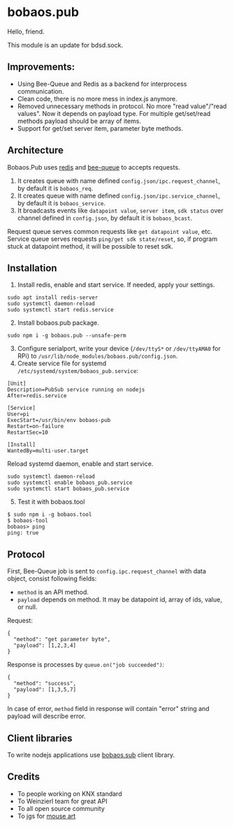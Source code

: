 # bobaos.pub

Hello, friend.

This module is an update for bdsd.sock. 

## Improvements: 

- Using Bee-Queue and Redis as a backend for interprocess communication.
- Clean code, there is no more mess in index.js anymore.
- Removed unnecessary  methods in protocol. 
  No more "read value"/"read values". Now it depends on payload type. 
  For multiple get/set/read methods payload should be array of items.
- Support for get/set server item, parameter byte methods.

## Architecture

Bobaos.Pub uses [redis](https://redis.io/) and [bee-queue](https://www.npmjs.com/package/bee-queue) to accepts requests.

1. It creates queue with name defined `config.json/ipc.request_channel`, by default it is `bobaos_req`.
2. It creates queue with name defined `config.json/ipc.service_channel`, by default it is `bobaos_service`.
3. It broadcasts events like `datapoint value`, `server item`, `sdk status` over channel defined in `config.json`, by default it is `bobaos_bcast`.

Request queue serves common requests like `get datapoint value`, etc.
Service queue serves requests `ping/get sdk state/reset`, so, if program stuck at datapoint method, it will be possible to reset sdk.

## Installation

1. Install redis, enable and start service. If needed, apply your settings.

```text
sudo apt install redis-server
sudo systemctl daemon-reload
sudo systemctl start redis.service
```

2. Install bobaos.pub package.

```
sudo npm i -g bobaos.pub --unsafe-perm
```
3. Configure serialport, write your device (`/dev/ttyS*` or `/dev/ttyAMA0` for RPi) to `/usr/lib/node_modules/bobaos.pub/config.json`.
4. Create service file for systemd `/etc/systemd/system/bobaos_pub.service`:

```
[Unit]
Description=PubSub service running on nodejs
After=redis.service

[Service]
User=pi
ExecStart=/usr/bin/env bobaos-pub
Restart=on-failure
RestartSec=10

[Install]
WantedBy=multi-user.target
```

Reload systemd daemon, enable and start service.

```
sudo systemctl daemon-reload
sudo systemctl enable bobaos_pub.service
sudo systemctl start bobaos_pub.service
```

5. Test it with bobaos.tool

```text
$ sudo npm i -g bobaos.tool
$ bobaos-tool
bobaos> ping
ping: true
```

## Protocol

First, Bee-Queue job is sent to `config.ipc.request_channel` with data object, consist following fields:

* `method` is an API method.
* `payload` depends on method. It may be datapoint id, array of ids, value, or null.

Request:

```
{
  "method": "get parameter byte",
  "payload": [1,2,3,4]
}
```

Response is processes by `queue.on("job succeeded")`:

```
{
  "method": "success",
  "payload": [1,3,5,7]
}
```

In case of error, `method` field in response will contain "error" string and payload will describe error.

## Client libraries

To write nodejs applications use [bobaos.sub](https://github.com/bobaoskit/bobaos.sub) client library.

## Credits

* To people working on KNX standard
* To Weinzierl team for great API
* To all open source community
* To jgs for [mouse art](https://www.asciiart.eu/animals/rodents/mice)
